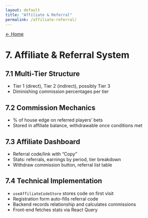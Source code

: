 ```yaml
---
layout: default
title: "Affiliate & Referral"
permalink: /affiliate-referral/
---
```


[← Home](/)

# 7. Affiliate & Referral System

## 7.1 Multi-Tier Structure

- Tier 1 (direct), Tier 2 (indirect), possibly Tier 3  
- Diminishing commission percentages per tier

## 7.2 Commission Mechanics

- % of house edge on referred players’ bets  
- Stored in affiliate balance, withdrawable once conditions met

## 7.3 Affiliate Dashboard

- Referral code/link with “Copy”  
- Stats: referrals, earnings by period, tier breakdown  
- Withdraw commission button, referral list table

## 7.4 Technical Implementation

- `useAffiliateCodeStore` stores code on first visit  
- Registration form auto-fills referral code  
- Backend records relationship and calculates commissions  
- Front-end fetches stats via React Query
